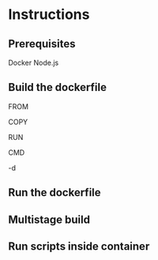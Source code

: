 # Instructions

## Prerequisites

Docker
Node.js

## Build the dockerfile

FROM

COPY

RUN

CMD

-d

## Run the dockerfile

## Multistage build

## Run scripts inside container
